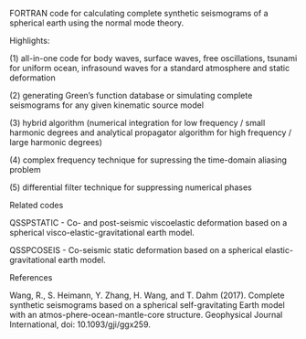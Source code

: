 FORTRAN code for calculating complete synthetic seismograms of a spherical earth using the normal mode theory.

Highlights:

(1) all-in-one code for body waves, surface waves, free oscillations, tsunami for uniform ocean, infrasound waves for a standard atmosphere and static deformation

(2) generating Green’s function database or simulating complete seismograms for any given kinematic source model

(3) hybrid algorithm (numerical integration for low frequency / small harmonic degrees and analytical propagator algorithm for high frequency / large harmonic degrees)

(4) complex frequency technique for supressing the time-domain aliasing problem

(5) differential filter technique for suppressing numerical phases

Related codes

QSSPSTATIC - Co- and post-seismic viscoelastic deformation based on a spherical visco-elastic-gravitational earth model.

QSSPCOSEIS - Co-seismic static deformation based on a spherical elastic-gravitational earth model.


References

Wang, R., S. Heimann, Y. Zhang, H. Wang, and T. Dahm (2017). Complete synthetic seismograms based on a spherical self-gravitating Earth model with an atmos-phere-ocean-mantle-core structure. Geophysical Journal International, doi: 10.1093/gji/ggx259.

